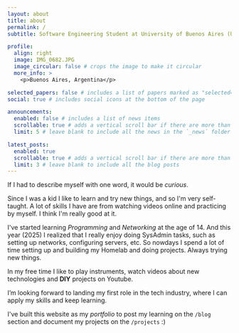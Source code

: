 ```yaml
---
layout: about
title: about
permalink: /
subtitle: Software Engineering Student at University of Buenos Aires (UBA)

profile:
  align: right
  image: IMG_0682.JPG
  image_circular: false # crops the image to make it circular
  more_info: >
    <p>Buenos Aires, Argentina</p>

selected_papers: false # includes a list of papers marked as "selected={true}"
social: true # includes social icons at the bottom of the page

announcements:
  enabled: false # includes a list of news items
  scrollable: true # adds a vertical scroll bar if there are more than 3 news items
  limit: 5 # leave blank to include all the news in the `_news` folder

latest_posts:
  enabled: true
  scrollable: true # adds a vertical scroll bar if there are more than 3 new posts items
  limit: 3 # leave blank to include all the blog posts
---
```



If I had to describe myself with one word, it would be _curious_. 

Since I was a kid I like to learn and try new things, and so I'm very self-taught. 
A lot of skills I have are from watching videos online and practicing by myself. I think I'm really good at it.

I've started learning _Programming_ and _Networking_ at the age of 14. And this year (2025) I realized that I really enjoy doing SysAdmin tasks, such as setting up networks, configuring servers, etc. So nowdays I spend a lot of time setting up and building my Homelab and doing projects. Always trying new things. 

In my free time I like to play instruments, watch videos about new technologies and **DIY** projects on Youtube. 

I’m looking forward to landing my first role in the tech industry, where I can apply my skills and keep learning.

I've built this website as my _portfolio_ to post my learning on the `/blog` section and document my projects on the `/projects` :) 


